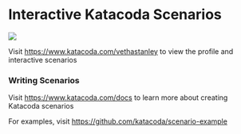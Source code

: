 # Interactive Katacoda Scenarios

[![](http://shields.katacoda.com/katacoda/vethastanley/count.svg)](https://www.katacoda.com/vethastanley "Get your profile on Katacoda.com")

Visit https://www.katacoda.com/vethastanley to view the profile and interactive scenarios

### Writing Scenarios
Visit https://www.katacoda.com/docs to learn more about creating Katacoda scenarios

For examples, visit https://github.com/katacoda/scenario-example
